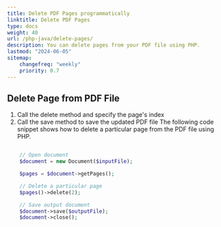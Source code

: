 ```yaml
---
title: Delete PDF Pages programmatically 
linktitle: Delete PDF Pages
type: docs
weight: 40
url: /php-java/delete-pages/
description: You can delete pages from your PDF file using PHP.
lastmod: "2024-06-05"
sitemap:
    changefreq: "weekly"
    priority: 0.7
---
```


## Delete Page from PDF File

1. Call the delete method and specify the page's index
1. Call the save method to save the updated PDF file
The following code snippet shows how to delete a particular page from the PDF file using PHP.

```php

    // Open document
    $document = new Document($inputFile);      

    $pages = $document->getPages();

    // Delete a particular page
    $pages()->delete(2);

    // Save output document
    $document->save($outputFile);
    $document->close();
```
